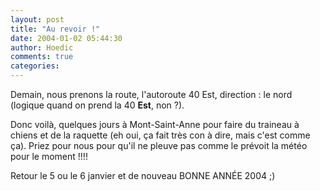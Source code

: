 ```yaml
---
layout: post
title: "Au revoir !"
date: 2004-01-02 05:44:30
author: Hoedic
comments: true
categories: 
---
```



Demain, nous prenons la route, l'autoroute 40 Est, direction : le nord (logique quand on prend la 40 **Est**, non ?).

Donc voilà, quelques jours à Mont-Saint-Anne pour faire du traineau à chiens et de la raquette (eh oui, ça fait très con à dire, mais c'est comme ça). Priez pour nous pour qu'il ne pleuve pas comme le prévoit la météo pour le moment !!!!

Retour le 5 ou le 6 janvier et de nouveau BONNE ANNÉE 2004 ;)